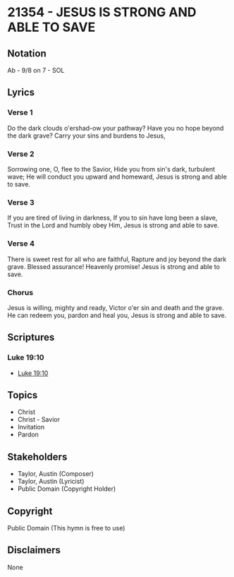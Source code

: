 # 21354 - JESUS IS STRONG AND ABLE TO SAVE

## Notation

Ab - 9/8 on 7 - SOL

## Lyrics

### Verse 1

Do the dark clouds o'ershad-ow your pathway? Have you no hope beyond the dark grave? Carry your sins and burdens to Jesus, 

### Verse 2

Sorrowing one, O, flee to the Savior, Hide you from sin's dark, turbulent wave; He will conduct you upward and homeward, Jesus is strong and able to save. 

### Verse 3

If you are tired of living in darkness, If you to sin have long been a slave, Trust in the Lord and humbly obey Him, Jesus is strong and able to save. 

### Verse 4

There is sweet rest for all who are faithful, Rapture and joy beyond the dark grave. Blessed assurance! Heavenly promise! Jesus is strong and able to save. 

### Chorus

Jesus is willing, mighty and ready, Victor o'er sin and death and the grave. He can redeem you, pardon and heal you, Jesus is strong and able to save.


## Scriptures

### Luke 19:10

- [Luke 19:10](https://www.biblegateway.com/passage/?search=Luke%2019%3A10)


## Topics

- Christ
- Christ - Savior
- Invitation
- Pardon

## Stakeholders

- Taylor, Austin (Composer)
- Taylor, Austin (Lyricist)
- Public Domain (Copyright Holder)

## Copyright

Public Domain
(This hymn is free to use)

## Disclaimers

None

